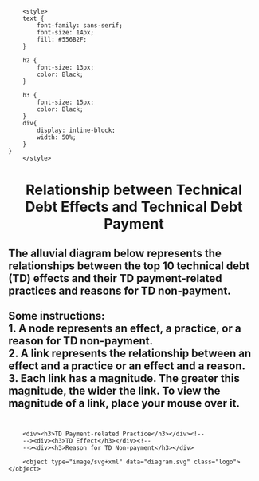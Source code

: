<html>
		
		<style>
		text {
			font-family: sans-serif;
			font-size: 14px;
			fill: #556B2F;
		}

		h2 {
			font-size: 13px;
			color: Black;
		}
		
		h3 {
			font-size: 15px;
			color: Black;
		}
		div{
  			display: inline-block;
  			width: 50%;
		}
	}
		</style>
  <body>
    <h1 class="text-center"><center>Relationship between Technical Debt Effects and Technical Debt Payment</center></h1>
    <h2> The alluvial diagram below represents the relationships between the top 10 technical debt (TD) effects and their TD payment-related practices and reasons for TD non-payment. <br> <br>
		Some instructions: <br>
		1. A node represents an effect, a practice, or a reason for TD non-payment. <br>
		2. A link represents the relationship between an effect and a practice or an effect and a reason. <br>
		3. Each link has a magnitude. The greater this magnitude, the wider the link. To view the magnitude of a link, place your mouse over it. <br> <br></h2>
		
		<div><h3>TD Payment-related Practice</h3></div><!--
		--><div><h3>TD Effect</h3></div><!--
		--><div><h3>Reason for TD Non-payment</h3></div>
	
		<object type="image/svg+xml" data="diagram.svg" class="logo"></object>
  </body>
</html>
